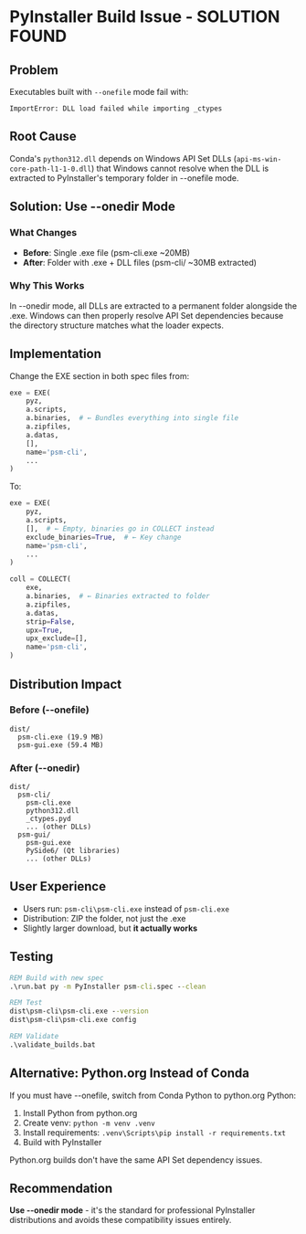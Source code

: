 # PyInstaller Build Issue - SOLUTION FOUND

## Problem
Executables built with `--onefile` mode fail with:
```
ImportError: DLL load failed while importing _ctypes
```

## Root Cause
Conda's `python312.dll` depends on Windows API Set DLLs (`api-ms-win-core-path-l1-1-0.dll`) that Windows cannot resolve when the DLL is extracted to PyInstaller's temporary folder in --onefile mode.

## Solution: Use --onedir Mode

### What Changes
- **Before**: Single .exe file (psm-cli.exe ~20MB)
- **After**: Folder with .exe + DLL files (psm-cli/ ~30MB extracted)

### Why This Works
In --onedir mode, all DLLs are extracted to a permanent folder alongside the .exe. Windows can then properly resolve API Set dependencies because the directory structure matches what the loader expects.

## Implementation

Change the EXE section in both spec files from:
```python
exe = EXE(
    pyz,
    a.scripts,
    a.binaries,  # ← Bundles everything into single file
    a.zipfiles,
    a.datas,
    [],
    name='psm-cli',
    ...
)
```

To:
```python
exe = EXE(
    pyz,
    a.scripts,
    [],  # ← Empty, binaries go in COLLECT instead
    exclude_binaries=True,  # ← Key change
    name='psm-cli',
    ...
)

coll = COLLECT(
    exe,
    a.binaries,  # ← Binaries extracted to folder
    a.zipfiles,
    a.datas,
    strip=False,
    upx=True,
    upx_exclude=[],
    name='psm-cli',
)
```

## Distribution Impact

### Before (--onefile)
```
dist/
  psm-cli.exe (19.9 MB)
  psm-gui.exe (59.4 MB)
```

### After (--onedir)
```
dist/
  psm-cli/
    psm-cli.exe
    python312.dll
    _ctypes.pyd
    ... (other DLLs)
  psm-gui/
    psm-gui.exe
    PySide6/ (Qt libraries)
    ... (other DLLs)
```

## User Experience
- Users run: `psm-cli\psm-cli.exe` instead of `psm-cli.exe`
- Distribution: ZIP the folder, not just the .exe
- Slightly larger download, but **it actually works**

## Testing
```cmd
REM Build with new spec
.\run.bat py -m PyInstaller psm-cli.spec --clean

REM Test
dist\psm-cli\psm-cli.exe --version
dist\psm-cli\psm-cli.exe config

REM Validate
.\validate_builds.bat
```

## Alternative: Python.org Instead of Conda
If you must have --onefile, switch from Conda Python to python.org Python:
1. Install Python from python.org  
2. Create venv: `python -m venv .venv`
3. Install requirements: `.venv\Scripts\pip install -r requirements.txt`
4. Build with PyInstaller

Python.org builds don't have the same API Set dependency issues.

## Recommendation
**Use --onedir mode** - it's the standard for professional PyInstaller distributions and avoids these compatibility issues entirely.
